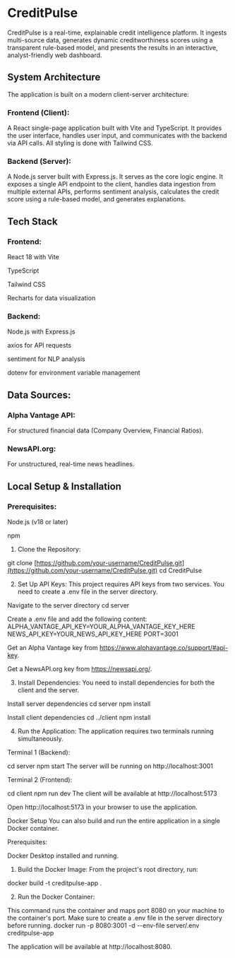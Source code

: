 # CreditPulse
CreditPulse is a real-time, explainable credit intelligence platform. It ingests multi-source data, generates dynamic creditworthiness scores using a transparent rule-based model, and presents the results in an interactive, analyst-friendly web dashboard.


## System Architecture
The application is built on a modern client-server architecture:

### Frontend (Client): 
A React single-page application built with Vite and TypeScript. It provides the user interface, handles user input, and communicates with the backend via API calls. All styling is done with Tailwind CSS.

### Backend (Server): 
A Node.js server built with Express.js. It serves as the core logic engine. It exposes a single API endpoint to the client, handles data ingestion from multiple external APIs, performs sentiment analysis, calculates the credit score using a rule-based model, and generates explanations.

## Tech Stack
### Frontend:

React 18 with Vite

TypeScript

Tailwind CSS

Recharts for data visualization

### Backend:

Node.js with Express.js

axios for API requests

sentiment for NLP analysis

dotenv for environment variable management

## Data Sources:

### Alpha Vantage API: 
For structured financial data (Company Overview, Financial Ratios).

### NewsAPI.org: 
For unstructured, real-time news headlines.

## Local Setup & Installation
### Prerequisites:

Node.js (v18 or later)

npm

1. Clone the Repository:

git clone [https://github.com/your-username/CreditPulse.git](https://github.com/your-username/CreditPulse.git)
cd CreditPulse


2. Set Up API Keys:
This project requires API keys from two services. You need to create a .env file in the server directory.

Navigate to the server directory
cd server

Create a .env file and add the following content:
ALPHA_VANTAGE_API_KEY=YOUR_ALPHA_VANTAGE_KEY_HERE
NEWS_API_KEY=YOUR_NEWS_API_KEY_HERE
PORT=3001

Get an Alpha Vantage key from https://www.alphavantage.co/support/#api-key.

Get a NewsAPI.org key from https://newsapi.org/.

3. Install Dependencies:
You need to install dependencies for both the client and the server.

Install server dependencies
cd server
npm install

Install client dependencies
cd ../client
npm install

4. Run the Application:
The application requires two terminals running simultaneously.

Terminal 1 (Backend):

cd server
npm start
The server will be running on http://localhost:3001

Terminal 2 (Frontend):

cd client
npm run dev
The client will be available at http://localhost:5173

Open http://localhost:5173 in your browser to use the application.

Docker Setup
You can also build and run the entire application in a single Docker container.

Prerequisites:

Docker Desktop installed and running.

1. Build the Docker Image:
From the project's root directory, run:

docker build -t creditpulse-app .

2. Run the Docker Container:

This command runs the container and maps port 8080 on your machine to the container's port.
Make sure to create a .env file in the server directory before running.
docker run -p 8080:3001 -d --env-file server/.env creditpulse-app

The application will be available at http://localhost:8080.